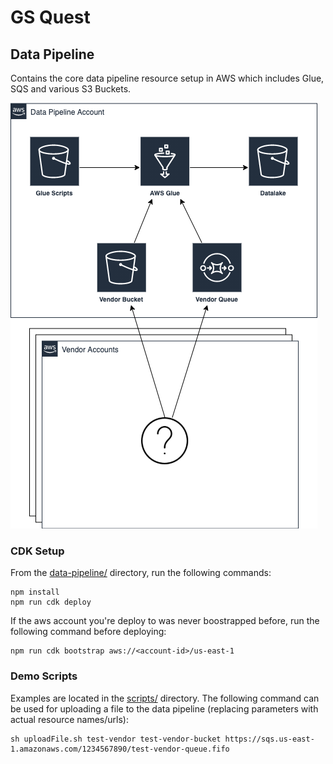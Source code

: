 # GS Quest

## Data Pipeline

Contains the core data pipeline resource setup in AWS which includes Glue, SQS and various S3 Buckets.

![Architecture](docs/ARCH.png)

### CDK Setup
From the [data-pipeline/](data-pipeline/) directory, run the following commands:
```
npm install
npm run cdk deploy
```

If the aws account you're deploy to was never boostrapped before, run the following command before deploying:
```
npm run cdk bootstrap aws://<account-id>/us-east-1
```

### Demo Scripts
Examples are located in the [scripts/](scripts/) directory. The following command can be used for uploading a file to the data pipeline (replacing parameters with actual resource names/urls):
```
sh uploadFile.sh test-vendor test-vendor-bucket https://sqs.us-east-1.amazonaws.com/1234567890/test-vendor-queue.fifo
```